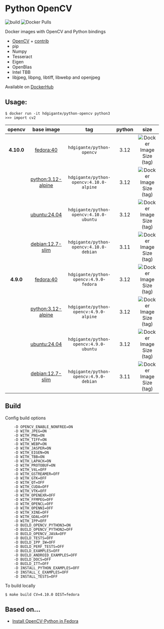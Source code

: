 # Python OpenCV

![build](https://github.com/gigante/python-opencv/actions/workflows/build.yml/badge.svg)
![Docker Pulls](https://img.shields.io/docker/pulls/hdgigante/python-opencv?style=flat-square)

Docker images with OpenCV and Python bindings

- [OpenCV](https://github.com/opencv/opencv) + [contrib](https://github.com/opencv/opencv_contrib)
- pip
- Numpy
- Tesseract
- Eigen
- OpenBlas
- Intel TBB
- libjpeg, libpng, libtiff, libwebp and openjpeg

Available on [DockerHub](https://hub.docker.com/r/hdgigante/python-opencv)

## Usage:

```
$ docker run -it hdgigante/python-opencv python3
>>> import cv2
```

| opencv | base image | tag | python | size |
|:---------:|:------:|:-----:|:-----:|:-----:|
| **4.10.0** | [fedora:40](https://hub.docker.com/_/fedora) | `hdgigante/python-opencv` | 3.12 | ![Docker Image Size (tag)](https://img.shields.io/docker/image-size/hdgigante/python-opencv/4.10.0-fedora?label=%20&logo=docker&logoColor=white&style=flat-square) |
| | [python:3.12-alpine](https://hub.docker.com/_/python) | `hdgigante/python-opencv:4.10.0-alpine` | 3.12 | ![Docker Image Size (tag)](https://img.shields.io/docker/image-size/hdgigante/python-opencv/4.10.0-alpine?label=%20&logo=docker&logoColor=white&style=flat-square) |
| | [ubuntu:24.04](https://hub.docker.com/_/ubuntu) | `hdgigante/python-opencv:4.10.0-ubuntu` | 3.12 | ![Docker Image Size (tag)](https://img.shields.io/docker/image-size/hdgigante/python-opencv/4.10.0-ubuntu?label=%20&logo=docker&logoColor=white&style=flat-square) |
| | [debian:12.7-slim](https://hub.docker.com/_/debian) | `hdgigante/python-opencv:4.10.0-debian` | 3.11 | ![Docker Image Size (tag)](https://img.shields.io/docker/image-size/hdgigante/python-opencv/4.10.0-debian?label=%20&logo=docker&logoColor=white&style=flat-square) |
| **4.9.0** | [fedora:40](https://hub.docker.com/_/fedora) | `hdgigante/python-opencv:4.9.0-fedora` | 3.12 | ![Docker Image Size (tag)](https://img.shields.io/docker/image-size/hdgigante/python-opencv/4.9.0-fedora?label=%20&logo=docker&logoColor=white&style=flat-square) |
| | [python:3.12-alpine](https://hub.docker.com/_/python) | `hdgigante/python-opencv:4.9.0-alpine` | 3.12 | ![Docker Image Size (tag)](https://img.shields.io/docker/image-size/hdgigante/python-opencv/4.9.0-alpine?label=%20&logo=docker&logoColor=white&style=flat-square) |
| | [ubuntu:24.04](https://hub.docker.com/_/ubuntu) | `hdgigante/python-opencv:4.9.0-ubuntu` | 3.12 | ![Docker Image Size (tag)](https://img.shields.io/docker/image-size/hdgigante/python-opencv/4.9.0-ubuntu?label=%20&logo=docker&logoColor=white&style=flat-square) |
| | [debian:12.7-slim](https://hub.docker.com/_/debian) | `hdgigante/python-opencv:4.9.0-debian` | 3.11 | ![Docker Image Size (tag)](https://img.shields.io/docker/image-size/hdgigante/python-opencv/4.9.0-debian?label=%20&logo=docker&logoColor=white&style=flat-square) |

## Build

Config build options

```
    -D OPENCV_ENABLE_NONFREE=ON
    -D WITH_JPEG=ON
    -D WITH_PNG=ON
    -D WITH_TIFF=ON
    -D WITH_WEBP=ON
    -D WITH_JASPER=ON
    -D WITH_EIGEN=ON
    -D WITH_TBB=ON
    -D WITH_LAPACK=ON
    -D WITH_PROTOBUF=ON
    -D WITH_V4L=OFF
    -D WITH_GSTREAMER=OFF
    -D WITH_GTK=OFF
    -D WITH_QT=OFF
    -D WITH_CUDA=OFF
    -D WITH_VTK=OFF
    -D WITH_OPENEXR=OFF
    -D WITH_FFMPEG=OFF
    -D WITH_OPENCL=OFF
    -D WITH_OPENNI=OFF
    -D WITH_XINE=OFF
    -D WITH_GDAL=OFF
    -D WITH_IPP=OFF
    -D BUILD_OPENCV_PYTHON3=ON
    -D BUILD_OPENCV_PYTHON2=OFF
    -D BUILD_OPENCV_JAVA=OFF
    -D BUILD_TESTS=OFF
    -D BUILD_IPP_IW=OFF
    -D BUILD_PERF_TESTS=OFF
    -D BUILD_EXAMPLES=OFF
    -D BUILD_ANDROID_EXAMPLES=OFF
    -D BUILD_DOCS=OFF
    -D BUILD_ITT=OFF
    -D INSTALL_PYTHON_EXAMPLES=OFF
    -D INSTALL_C_EXAMPLES=OFF
    -D INSTALL_TESTS=OFF
```

To build locally

```
$ make build CV=4.10.0 DIST=fedora
```

## Based on...

- [Install OpenCV-Python in Fedora](https://docs.opencv.org/4.10.0/dd/dd5/tutorial_py_setup_in_fedora.html)
